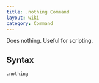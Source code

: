 ```yaml
---
title: .nothing Command
layout: wiki
category: Command
---
```

Does nothing. Useful for scripting.

## Syntax
`.nothing`
